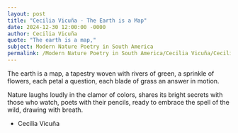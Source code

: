 ```yaml
---
layout: post
title: "Cecilia Vicuña - The Earth is a Map"
date: 2024-12-30 12:00:00 -0000
author: Cecilia Vicuña
quote: "The earth is a map,"
subject: Modern Nature Poetry in South America
permalink: /Modern Nature Poetry in South America/Cecilia Vicuña/Cecilia Vicuña - The Earth is a Map
---
```


The earth is a map,
a tapestry woven
with rivers of green,
a sprinkle of flowers,
each petal a question,
each blade of grass
an answer in motion.

Nature laughs loudly
in the clamor of colors,
shares its bright secrets
with those who watch,
poets with their pencils,
ready to embrace
the spell of the wild, 
drawing with breath.

- Cecilia Vicuña
